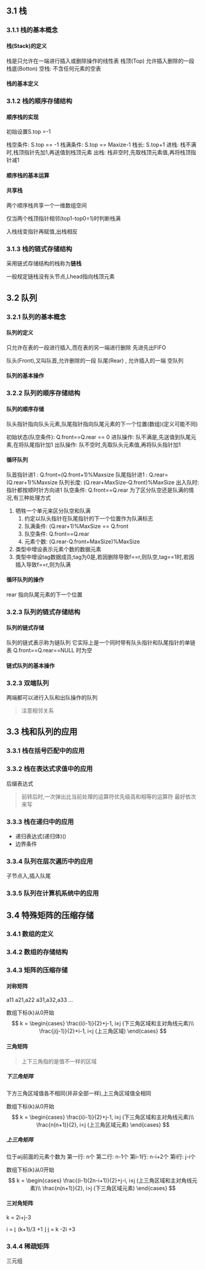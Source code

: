 ## 3.1 栈
### 3.1.1 栈的基本概念
#### 栈(Stack)的定义
栈是只允许在一端进行插入或删除操作的线性表
栈顶(Top) 允许插入删除的一段
栈底(Botton)
空栈: 不含任何元素的空表

#### 栈的基本定义

### 3.1.2 栈的顺序存储结构
#### 顺序栈的实现
初始设置S.top =-1

栈空条件: S.top == -1
栈满条件: S.top == Maxize-1
栈长: S.top+1
进栈: 栈不满时,栈顶指针先加1,再送值到栈顶元素
出栈: 栈非空时,先取栈顶元素值,再将栈顶指针减1

#### 顺序栈的基本运算

#### 共享栈
两个顺序栈共享一个一维数组空间

仅当两个栈顶指针相邻(top1-top0=1)时判断栈满

入栈线变指针再赋值,出栈相反


### 3.1.3 栈的链式存储结构
采用链式存储结构的栈称为**链栈**


一般规定链栈没有头节点,Lhead指向栈顶元素

## 3.2 队列
### 3.2.1 队列的基本概念
#### 队列的定义
只允许在表的一段进行插入,而在表的另一端进行删除
先进先出FIFO

队头(Front),又叫队首,允许删除的一段
队尾(Rear) , 允许插入的一端
空队列

#### 队列的基本操作

### 3.2.2 队列的顺序存储结构

#### 队列的顺序存储
队头指针指向队头元素,队尾指针指向队尾元素的下一个位置(数组)(定义可能不同)

初始状态(队空条件): Q.front==Q.rear == 0
进队操作: 队不满是,先送值到队尾元素,在将队尾指针加1
出队操作: 队不空时,先取队头元素值,再将队头指针加1
#### 循环队列
队首指针进1 : Q.front=(Q.front+1)%Maxsize
队尾指针进1 : Q.rear=(Q.rear+1)%Maxsize
队列长度: (Q.rear+MaxSize-Q.front)%MaxSize 
出入队时: 指针都按顺时针方向进1
队空条件: Q.front==Q.rear
为了区分队空还是队满的情况,有三种处理方式
1. 牺牲一个单元来区分队空和队满
   1. 约定以队头指针在队尾指针的下一个位置作为队满标志
   2. 队满条件: (Q.rear+1)%MaxSize == Q.front
   3. 队空条件: Q.front==Q.rear
   4. 元素个数: (Q.rear-Q.front+MaxSize)%MaxSize 
2. 类型中增设表示元素个数的数据元素
3. 类型中增设tag数据成员;tag为0是,若因删除导致f==r,则队空,tag==1时,若因插入导致f==r,则为队满

#### 循环队列的操作
rear 指向队尾元素的下一个位置

### 3.2.3 队列的链式存储结构

#### 队列的链式存储
队列的链式表示称为链队列
它实际上是一个同时带有队头指针和队尾指针的单链表
Q.front==Q.rear==NULL 时为空

#### 链式队列的基本操作
### 3.2.3 双端队列
两端都可以进行入队和出队操作的队列

> 注意相邻关系

## 3.3 栈和队列的应用

### 3.3.1 栈在括号匹配中的应用
### 3.3.2 栈在表达式求值中的应用
后缀表达式

> 前转后时,一次弹出比当前处理的运算符优先级高和相等的运算符
> 最好依次来写

### 3.3.3 栈在递归中的应用
* 递归表达式(递归体)()
* 边界条件

### 3.3.4 队列在层次遍历中的应用
子节点入,插入队尾

### 3.3.5 队列在计算机系统中的应用

## 3.4 特殊矩阵的压缩存储
### 3.4.1 数组的定义
### 3.4.2 数组的存储结构
### 3.4.3 矩阵的压缩存储
#### 对称矩阵
a11
a21,a22
a31,a32,a33
...

数组下标(k)从0开始
$$
k = 
\begin{cases}
    \frac{i(i-1)}{2}+j-1, i≥j (下三角区域和主对角线元素)\\
    \frac{j(j-1)}{2}+i-1, i<j (上三角区域)
\end{cases}
$$

#### 三角矩阵
> 上下三角指的是值不一样的区域
##### 下三角矩阵
下方三角区域值各不相同(并非全部一样),上三角区域值全相同

数组下标(k)从0开始
$$
k = 
\begin{cases}
    \frac{i(i-1)}{2}+j-1, i≥j (下三角区域和主对角线元素)\\
    \frac{n(n+1)}{2}, i<j (上三角区域元素)
\end{cases}
$$
##### 上三角矩阵
位于aij前面的元素个数为
第一行: n个
第二行: n-1个
第i-1行: n-i+2个
第i行: j-i个

数组下标(k)从0开始
$$
k = 
\begin{cases}
    \frac{(i-1)(2n-i+1)}{2}+j-i, i≤j (上三角区域和主对角线元素)\\
    \frac{n(n+1)}{2}, i>j (下三角区域元素)
\end{cases}
$$
#### 三对角矩阵
k = 2i+j-3

i = ⌊ (k+1)/3 +1 ⌋ 
j = k -2i +3 
### 3.4.4 稀疏矩阵
三元组

